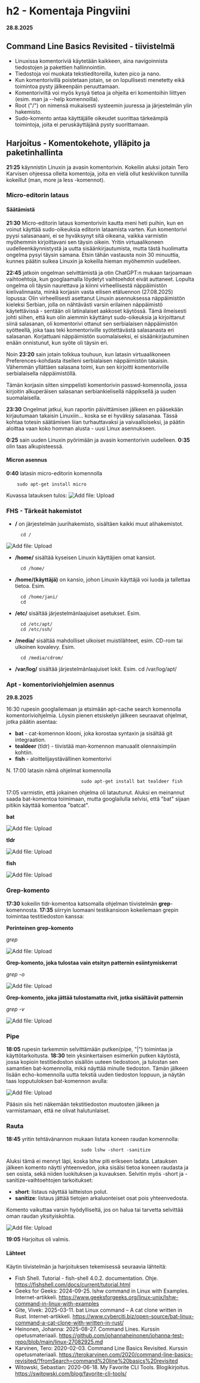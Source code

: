 # h2 - Komentaja Pingviini

**28.8.2025**

## Command Line Basics Revisited - tiivistelmä

- Linuxissa komentoriviä käytetään kaikkeen, aina navigoinnista tiedostojen ja pakettien hallinnointiin.
- Tiedostoja voi muokata tekstieditoreilla, kuten pico ja nano.
- Kun komentorivillä poistetaan jotain, se on lopullisesti menetetty eikä toimintoa pysty jälkeenpäin peruuttamaan.
- Komentoriviltä voi myös kysyä tietoa ja ohjeita eri komentoihin liittyen (esim. man ja --help komennoilla).
- Root ("/") on nimensä mukaisesti systeemin juuressa ja järjestelmän ylin hakemisto. 
- Sudo-komento antaa käyttäjälle oikeudet suorittaa tärkeämpiä toimintoja, joita ei peruskäyttäjänä pysty suorittamaan.

## Harjoitus - Komentokehote, ylläpito ja paketinhallinta

**21:25** käynnistin Linuxin ja avasin komentorivin. Kokeilin aluksi joitain Tero Karvisen ohjeessa olleita komentoja, joita en vielä ollut keskiviikon tunnilla kokeillut (man, more ja less -komennot).

### Micro-editorin lataus

#### Säätämistä 

**21:30** Micro-editorin lataus komentorivin kautta meni heti puihin, kun en voinut käyttää sudo-oikeuksia editorin lataamista varten. 
Kun komentorivi pyysi salasanaani, ei se hyväksynyt sitä oikeana, vaikka varmistin myöhemmin kirjoittavani sen täysin oikein.
Yritin virtuaalikoneen uudelleenkäynnistystä ja uutta sisäänkirjautumista, mutta tästä huolimatta ongelma pysyi täysin samana. 
Etsin tähän vastausta noin 30 minuuttia, kunnes päätin sulkea Linuxin ja kokeilla hieman myöhemmin uudelleen. 

**22:45** jatkoin ongelman selvittämistä ja otin ChatGPT:n mukaan tarjoamaan vaihtoehtoja, kun googlaamalla löydetyt vaihtoehdot eivät auttaneet. 
Lopulta ongelma oli täysin naurettava ja kiinni virheellisestä näppäimistön kielivalinnasta, minkä korjasin vasta eilisen etäluennon (27.08.2025) lopussa: 
Olin virheellisesti asettanut Linuxin asennuksessa näppäimistön kieleksi Serbian, jolla on nähtävästi varsin erilainen näppäimistö käytettävissä - sentään oli latinalaiset aakkoset käytössä.
Tämä ilmeisesti johti siihen, että kun olin aiemmin käyttänyt sudo-oikeuksia ja kirjoittanut siinä salasanan, oli komentorivi ottanut sen serbialaisen näppäimistön syötteellä, joka taas teki komentoriville syötettävästä salasanasta eri salasanan. Korjattuani näppäimistön suomalaiseksi, ei sisäänkirjautuminen enään onnistunut, kun syöte oli täysin eri. 

Noin **23:20** sain jotain tolkkua touhuun, kun latasin virtuaalikoneen Preferences-kohdasta itselleni serbialaisen näppäimistön takaisin. Vähemmän yllättäen salasana toimi, kun sen kirjoitti komentoriville serbialaisella näppäimistöllä.

Tämän korjasin sitten simppelisti komentorivin passwd-komennolla, jossa kirjoitin alkuperäisen salasanan serbiankielisellä näppiksellä ja uuden suomalaisella. 

**23:30** Ongelmat jatkui, kun raportin päivittämisen jälkeen en pääsekään kirjautumaan takaisin Linuxiin... koska se ei hyväksy salasanaa. Tässä kohtaa totesin säätämisen liian turhauttavaksi ja vaivaalloiseksi, ja päätin aloittaa vaan koko homman alusta - uusi Linux asennukseen. 

**0:25** sain uuden Linuxin pyörimään ja avasin komentorivin uudelleen.
**0:35** olin taas alkupisteessä.

#### Micron asennus

**0:40** latasin micro-editorin komennolla 

        sudo apt-get install micro

Kuvassa latauksen tulos: 
![Add file: Upload](h2_micro.png)

### FHS - Tärkeät hakemistot

- **/** on järjestelmän juurihakemisto, sisältäen kaikki muut alihakemistot.

        cd /
        
![Add file: Upload](h2_root.png)

- **/home/** sisältää kyseisen Linuxin käyttäjien omat kansiot. 

        cd /home/
        
- **/home/(käyttäjä)** on kansio, johon Linuxin käyttäjä voi luoda ja tallettaa tietoa. 
Esim.

        cd /home/jani/
        cd

- **/etc/** sisältää järjestelmänlaajuiset asetukset. 
Esim.

        cd /etc/apt/
        cd /etc/ssh/

- **/media/** sisältää mahdolliset ulkoiset muistilähteet, esim. CD-rom tai ulkoinen kovalevy. 
Esim.

        cd /media/cdrom/

- **/var/log/** sisältää järjestelmänlaajuiset lokit. 
Esim. 
        cd /var/log/apt/


### Apt - komentoriviohjelmien asennus

**29.8.2025**

16:30 rupesin googlailemaan ja etsimään apt-cache search komennolla komentoriviohjelmia. Löysin pienen etsiskelyn jälkeen seuraavat ohjelmat, jotka päätin asentaa: 

- **bat** - cat-komennon klooni, joka korostaa syntaxin ja sisältää git integraation.
- **tealdeer** (tldr) - tiivistää man-komennon manuaalit olennaisimpiin kohtiin.
- **fish** - aloittelijaystävällinen komentorivi

N. 17:00 latasin nämä ohjelmat komennolla 

                                sudo apt-get install bat tealdeer fish

17:05 varmistin, että jokainen ohjelma oli latautunut.
Aluksi en meinannut saada bat-komentoa toimimaan, mutta googlailulla selvisi, että "bat" sijaan pitikin käyttää komentoa "batcat".

**bat**

![Add file: Upload](h2_bat.png)

**tldr**

![Add file: Upload](h2_tldr.png)

**fish**

![Add file: Upload](h2_fish.png)

### Grep-komento

**17:30** kokeilin tldr-komentoa katsomalla ohjelman tiivistelmän **grep**-komennosta. 
**17:35** siirryin luomaani testikansioon kokeilemaan grepin toimintaa testitiedoston kanssa: 

**Perinteinen grep-komento**

*grep*

![Add file: Upload](h2_grep1.png)

**Grep-komento, joka tulostaa vain etsityn patternin esiintymiskerrat**

*grep -o*

![Add file: Upload](h2_grep2.png)

**Grep-komento, joka jättää tulostamatta rivit, jotka sisältävät patternin**

*grep -v*

![Add file: Upload](h2_grep3.png)

### Pipe

**18:05** rupesin tarkemmin selvittämään putken(pipe, "|") toimintaa ja käyttötarkoitusta.
**18:30** tein yksinkertaisen esimerkin putken käytöstä, jossa kopioin testitiedoston sisällön uuteen tiedostoon, ja tulostan sen samantien bat-komennolla, mikä näyttää minulle tiedoston. Tämän jälkeen lisään echo-komennolla uutta tekstiä uuden tiedoston loppuun, ja näytän taas lopputuloksen bat-komennon avulla: 

![Add file: Upload](h2_pipe.png)

Pääsin siis heti näkemään tekstitiedoston muutosten jälkeen ja varmistamaan, että ne olivat halutunlaiset. 

### Rauta 

**18:45** yritin tehtävänannon mukaan listata koneen raudan komennolla:

                                sudo lshw -short -sanitize

Aluksi tämä ei mennyt läpi, koska lshw piti erikseen ladata. Latauksen jälkeen komento näytti yhteenvedon, joka sisälsi tietoa koneen raudasta ja sen osista, sekä niiden luokituksen ja kuvauksen. Selvitin myös -short ja -sanitize-vaihtoehtojen tarkoitukset:
- **short**: listaus näyttää laitteiston polut.
- **sanitize**: listaus jättää tietojen arkaluonteiset osat pois yhteenvedosta.

Komento vaikuttaa varsin hyödylliseltä, jos on halua tai tarvetta selvittää oman raudan yksityiskohtia.

![Add file: Upload](h2_lshw.png)

**19:05** Harjoitus oli valmis.

#### Lähteet

Käytin tiivistelmän ja harjoituksen tekemisessä seuraavia lähteitä: 

- Fish Shell. Tutorial - fish-shell 4.0.2. documentation. Ohje. https://fishshell.com/docs/current/tutorial.html
- Geeks for Geeks: 2024-09-25. lshw command in Linux with Examples. Internet-artikkeli. https://www.geeksforgeeks.org/linux-unix/lshw-command-in-linux-with-examples
- Gite, Vivek: 2025-03-11. bat Linux command – A cat clone written in Rust. Internet-artikkeli. https://www.cyberciti.biz/open-source/bat-linux-command-a-cat-clone-with-written-in-rust/
- Heinonen, Johanna: 2025-08-27. Command Lines. Kurssin opetusmateriaali. https://github.com/johannaheinonen/johanna-test-repo/blob/main/linux-27082925.md
- Karvinen, Tero: 2020-02-03. Command Line Basics Revisited. Kurssin opetusmateriaali. https://terokarvinen.com/2020/command-line-basics-revisited/?fromSearch=command%20line%20basics%20revisited
- Witowski, Sebastian: 2020-06-18. My Favorite CLI Tools. Blogikirjoitus. https://switowski.com/blog/favorite-cli-tools/
